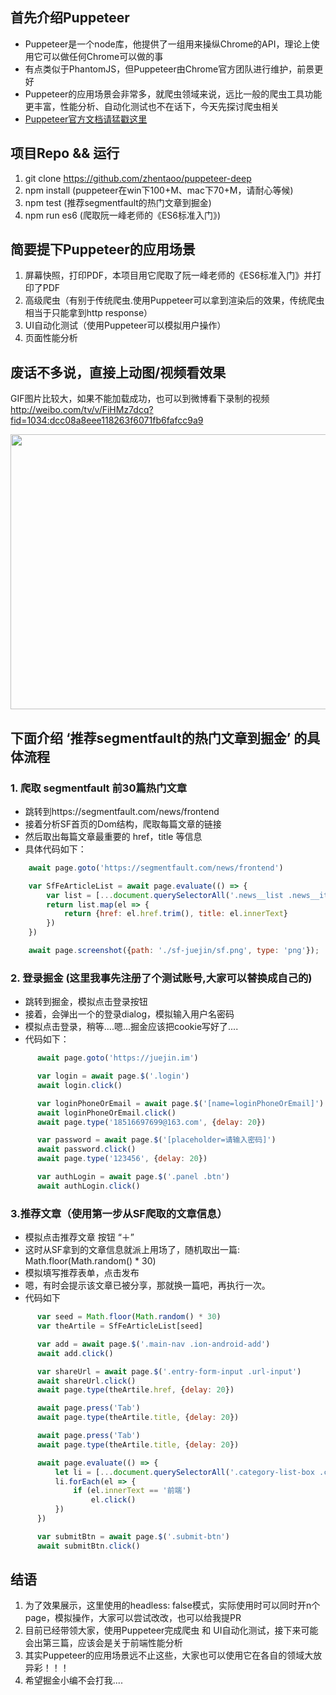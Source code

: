 ## 首先介绍Puppeteer
- Puppeteer是一个node库，他提供了一组用来操纵Chrome的API，理论上使用它可以做任何Chrome可以做的事
- 有点类似于PhantomJS，但Puppeteer由Chrome官方团队进行维护，前景更好
- Puppeteer的应用场景会非常多，就爬虫领域来说，远比一般的爬虫工具功能更丰富，性能分析、自动化测试也不在话下，今天先探讨爬虫相关
- [Puppeteer官方文档请猛戳这里](https://github.com/GoogleChrome/puppeteer/blob/master/docs/api.md#puppeteerlaunchoptions)

## 项目Repo && 运行
1. git clone https://github.com/zhentaoo/puppeteer-deep
2. npm install (puppeteer在win下100+M、mac下70+M，请耐心等候)
3. npm test (推荐segmentfault的热门文章到掘金)
4. npm run es6 (爬取阮一峰老师的《ES6标准入门》)

## 简要提下Puppeteer的应用场景
1. 屏幕快照，打印PDF，本项目用它爬取了阮一峰老师的《ES6标准入门》并打印了PDF
2. 高级爬虫（有别于传统爬虫.使用Puppeteer可以拿到渲染后的效果，传统爬虫相当于只能拿到http response）
3. UI自动化测试（使用Puppeteer可以模拟用户操作）
4. 页面性能分析

## 废话不多说，直接上动图/视频看效果
GIF图片比较大，如果不能加载成功，也可以到微博看下录制的视频
http://weibo.com/tv/v/FiHMz7dcq?fid=1034:dcc08a8eee118263f6071fb6fafcc9a9

<img src="https://raw.githubusercontent.com/zhentaoo/puppeteer-deep/master/doc/sf-jj.gif" width = "700" height = "440" align=center />

## 下面介绍 ‘推荐segmentfault的热门文章到掘金’ 的具体流程

### 1. 爬取 segmentfault 前30篇热门文章
  - 跳转到https://segmentfault.com/news/frontend
  - 接着分析SF首页的Dom结构，爬取每篇文章的链接
  - 然后取出每篇文章最重要的 href，title 等信息
  - 具体代码如下：
  ```js
      await page.goto('https://segmentfault.com/news/frontend')

      var SfFeArticleList = await page.evaluate(() => {
          var list = [...document.querySelectorAll('.news__list .news__item-title a')]
          return list.map(el => {
              return {href: el.href.trim(), title: el.innerText}
          })
      })

      await page.screenshot({path: './sf-juejin/sf.png', type: 'png'});
  ```

### 2. 登录掘金 (这里我事先注册了个测试账号,大家可以替换成自己的)
- 跳转到掘金，模拟点击登录按钮
- 接着，会弹出一个的登录dialog，模拟输入用户名密码
- 模拟点击登录，稍等....嗯...掘金应该把cookie写好了....
- 代码如下：
```js
      await page.goto('https://juejin.im')

      var login = await page.$('.login')
      await login.click()

      var loginPhoneOrEmail = await page.$('[name=loginPhoneOrEmail]')
      await loginPhoneOrEmail.click()
      await page.type('18516697699@163.com', {delay: 20})

      var password = await page.$('[placeholder=请输入密码]')
      await password.click()
      await page.type('123456', {delay: 20})

      var authLogin = await page.$('.panel .btn')
      await authLogin.click()
```
### 3.推荐文章（使用第一步从SF爬取的文章信息）
- 模拟点击推荐文章 按钮 “＋”
- 这时从SF拿到的文章信息就派上用场了，随机取出一篇: Math.floor(Math.random() * 30)
- 模拟填写推荐表单，点击发布
- 嗯，有时会提示该文章已被分享，那就换一篇吧，再执行一次。
- 代码如下
```js
      var seed = Math.floor(Math.random() * 30)
      var theArtile = SfFeArticleList[seed]

      var add = await page.$('.main-nav .ion-android-add')
      await add.click()

      var shareUrl = await page.$('.entry-form-input .url-input')
      await shareUrl.click()
      await page.type(theArtile.href, {delay: 20})

      await page.press('Tab')
      await page.type(theArtile.title, {delay: 20})

      await page.press('Tab')
      await page.type(theArtile.title, {delay: 20})

      await page.evaluate(() => {
          let li = [...document.querySelectorAll('.category-list-box .category-list .item')]
          li.forEach(el => {
              if (el.innerText == '前端')
                  el.click()
          })
      })

      var submitBtn = await page.$('.submit-btn')
      await submitBtn.click()
```

## 结语
1. 为了效果展示，这里使用的headless: false模式，实际使用时可以同时开n个page，模拟操作，大家可以尝试改改，也可以给我提PR
2. 目前已经带领大家，使用Puppeteer完成爬虫 和 UI自动化测试，接下来可能会出第三篇，应该会是关于前端性能分析
3. 其实Puppeteer的应用场景远不止这些，大家也可以使用它在各自的领域大放异彩！！！
4. 希望掘金小编不会打我....




<!-- ## Puppeteer-Deep (Node: v8.4.0)

#### API
https://github.com/GoogleChrome/puppeteer/blob/master/docs/api.md#puppeteerlaunchoptions

#### Introduce
Puppeteer是一个node包，他提供了用来控制Chrome的高级API，有点类似于PhantomJS。不同于Phantom，Puppeteer是Chrome官方团队进行维护的，前景更好。在这个repo中，主要先介绍Puppeteer，具体的应用场景不断发掘

#### Puppeteer Key Feature
1. 用网页生成的PDF文件
2. 爬取 SPA应用 并生成预渲染内容（即“SSR”）
3. 从网站抓取内容
4. 自动化表单提交、UI测试、键盘输入等。
5. 创建一个最新的自动化测试环境。直接在
6. 使用最新的JavaScript和最新版本Chrome。
7. 捕获站点的时间线跟踪，以帮助诊断性能问题。

## Scene
1. UI-Test: UI自动化测试--拿掘金开刀，把sf的文章自动搬运到jj，这里为了方便录制使用headless false模式，下面是一张完整效果的动图，20M显示比较慢，请耐心等下
![](./doc/sf-jj.gif)

2. Crawler（爬取阮老师的es6, 具体流程可以看代码，下面提几个关键点）
`npm run es6`: 执行之后，会在es6-pdf下生成阮老师的es6文章的pdf版本
![](./doc/es6.png)

3. Performance (性能分析, 待完成....) -->
